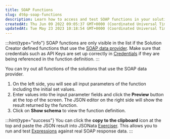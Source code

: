 ```yaml
---
title: SOAP Functions
slug: dt6p-soap-functions
description: Learn how to access and test SOAP functions in your solution with this informative document. Discover how to enter values into input parameter fields and click the Preview button to view JSON results. Find out how to view function definitions and copy JSO
createdAt: Thu Jun 09 2022 09:05:37 GMT+0000 (Coordinated Universal Time)
updatedAt: Tue May 23 2023 10:18:54 GMT+0000 (Coordinated Universal Time)
---
```


:::hint{type="info"}
SOAP functions are only visible in the list if the Solution Creator defined functions that use the  [SOAP data provider](). Make sure that credentials such as API Keys are set up correctly in [Credentials](./Credentials.md) if they are being referenced in the function definition.
:::

You can try out all functions of the solutions that use the SOAP data provider.

1. On the left side, you will see all input parameters of the function including the initial set values.
2. Enter values into the input parameter fields and click the **Preview** button at the top of the screen. The JSON editor on the right side will show the result returned by the function.
3. Click on **Show schema** to view the function definition.

:::hint{type="success"}
You can click the **copy to the clipboard** icon at the top and paste the JSON result into JSONata <a href="https://try.jsonata.org/" target="_blank">Exerciser</a>. This allows you to run and test [Expressions](<./../../Building Apps with Jigx/Logic/Expressions.md>) against real SOAP response data.
:::



